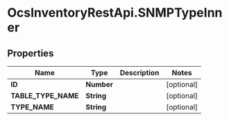 # OcsInventoryRestApi.SNMPTypeInner

## Properties
Name | Type | Description | Notes
------------ | ------------- | ------------- | -------------
**ID** | **Number** |  | [optional] 
**TABLE_TYPE_NAME** | **String** |  | [optional] 
**TYPE_NAME** | **String** |  | [optional] 
